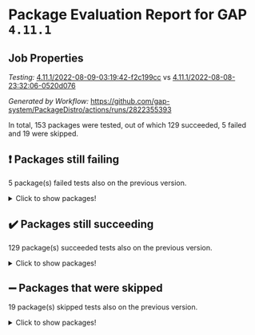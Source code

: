 # Package Evaluation Report for GAP `4.11.1`

## Job Properties

*Testing:* [4.11.1/2022-08-09-03:19:42-f2c199cc](https://github.com/gap-system/PackageDistro/blob/data/reports/4.11.1/2022-08-09-03:19:42-f2c199cc) vs [4.11.1/2022-08-08-23:32:06-0520d076](https://github.com/gap-system/PackageDistro/blob/data/reports/4.11.1/2022-08-08-23:32:06-0520d076)

*Generated by Workflow:* https://github.com/gap-system/PackageDistro/actions/runs/2822355393

In total, 153 packages were tested, out of which 129 succeeded, 5 failed and 19 were skipped.

## :exclamation: Packages still failing

5 package(s) failed tests also on the previous version.
<details><summary>Click to show packages!</summary>

- francy 1.2.4 [(failure)](https://github.com/gap-system/PackageDistro/runs/7738315717?check_suite_focus=true)
- hap 1.46 [(failure)](https://github.com/gap-system/PackageDistro/runs/7738316263?check_suite_focus=true)
- packagemanager 1.2 [(failure)](https://github.com/gap-system/PackageDistro/runs/7738318438?check_suite_focus=true)
- recog 1.3.2 [(failure)](https://github.com/gap-system/PackageDistro/runs/7738319256?check_suite_focus=true)
- semigroups 5.0.0 [(failure)](https://github.com/gap-system/PackageDistro/runs/7738319515?check_suite_focus=true)
</details>

## :heavy_check_mark: Packages still succeeding

129 package(s) succeeded tests also on the previous version.
<details><summary>Click to show packages!</summary>

- ace 5.5 [(success)](https://github.com/gap-system/PackageDistro/runs/7738313469?check_suite_focus=true)
- aclib 1.3.2 [(success)](https://github.com/gap-system/PackageDistro/runs/7738313545?check_suite_focus=true)
- agt 0.2 [(success)](https://github.com/gap-system/PackageDistro/runs/7738313607?check_suite_focus=true)
- alnuth 3.2.1 [(success)](https://github.com/gap-system/PackageDistro/runs/7738313662?check_suite_focus=true)
- anupq 3.2.6 [(success)](https://github.com/gap-system/PackageDistro/runs/7738313715?check_suite_focus=true)
- atlasrep 2.1.4 [(success)](https://github.com/gap-system/PackageDistro/runs/7738313770?check_suite_focus=true)
- autodoc 2022.07.10 [(success)](https://github.com/gap-system/PackageDistro/runs/7738313815?check_suite_focus=true)
- automata 1.15 [(success)](https://github.com/gap-system/PackageDistro/runs/7738313868?check_suite_focus=true)
- automgrp 1.3.2 [(success)](https://github.com/gap-system/PackageDistro/runs/7738313909?check_suite_focus=true)
- autpgrp 1.11 [(success)](https://github.com/gap-system/PackageDistro/runs/7738313979?check_suite_focus=true)
- cap 2022.07-01 [(success)](https://github.com/gap-system/PackageDistro/runs/7738314046?check_suite_focus=true)
- caratinterface 2.3.4 [(success)](https://github.com/gap-system/PackageDistro/runs/7738314103?check_suite_focus=true)
- cddinterface 2020.06.24 [(success)](https://github.com/gap-system/PackageDistro/runs/7738314153?check_suite_focus=true)
- circle 1.6.5 [(success)](https://github.com/gap-system/PackageDistro/runs/7738314201?check_suite_focus=true)
- classicpres 1.22 [(success)](https://github.com/gap-system/PackageDistro/runs/7738314246?check_suite_focus=true)
- cohomolo 1.6.10 [(success)](https://github.com/gap-system/PackageDistro/runs/7738314291?check_suite_focus=true)
- congruence 1.2.4 [(success)](https://github.com/gap-system/PackageDistro/runs/7738314327?check_suite_focus=true)
- corelg 1.56 [(success)](https://github.com/gap-system/PackageDistro/runs/7738314373?check_suite_focus=true)
- crime 1.6 [(success)](https://github.com/gap-system/PackageDistro/runs/7738314421?check_suite_focus=true)
- crisp 1.4.5 [(success)](https://github.com/gap-system/PackageDistro/runs/7738314469?check_suite_focus=true)
- crypting 0.10 [(success)](https://github.com/gap-system/PackageDistro/runs/7738314529?check_suite_focus=true)
- cryst 4.1.25 [(success)](https://github.com/gap-system/PackageDistro/runs/7738314581?check_suite_focus=true)
- crystcat 1.1.10 [(success)](https://github.com/gap-system/PackageDistro/runs/7738314631?check_suite_focus=true)
- ctbllib 1.3.4 [(success)](https://github.com/gap-system/PackageDistro/runs/7738314741?check_suite_focus=true)
- cubefree 1.19 [(success)](https://github.com/gap-system/PackageDistro/runs/7738314805?check_suite_focus=true)
- curlinterface 2.2.2 [(success)](https://github.com/gap-system/PackageDistro/runs/7738314859?check_suite_focus=true)
- cvec 2.7.6 [(success)](https://github.com/gap-system/PackageDistro/runs/7738314891?check_suite_focus=true)
- datastructures 0.2.7 [(success)](https://github.com/gap-system/PackageDistro/runs/7738314943?check_suite_focus=true)
- deepthought 1.0.5 [(success)](https://github.com/gap-system/PackageDistro/runs/7738314986?check_suite_focus=true)
- design 1.7 [(success)](https://github.com/gap-system/PackageDistro/runs/7738315040?check_suite_focus=true)
- difsets 2.3.1 [(success)](https://github.com/gap-system/PackageDistro/runs/7738315087?check_suite_focus=true)
- digraphs 1.5.3 [(success)](https://github.com/gap-system/PackageDistro/runs/7738315149?check_suite_focus=true)
- edim 1.3.5 [(success)](https://github.com/gap-system/PackageDistro/runs/7738315200?check_suite_focus=true)
- example 4.3.2 [(success)](https://github.com/gap-system/PackageDistro/runs/7738315244?check_suite_focus=true)
- factint 1.6.3 [(success)](https://github.com/gap-system/PackageDistro/runs/7738315316?check_suite_focus=true)
- ferret 1.0.8 [(success)](https://github.com/gap-system/PackageDistro/runs/7738315381?check_suite_focus=true)
- fga 1.4.0 [(success)](https://github.com/gap-system/PackageDistro/runs/7738315429?check_suite_focus=true)
- fining 1.5 [(success)](https://github.com/gap-system/PackageDistro/runs/7738315481?check_suite_focus=true)
- float 1.0.3 [(success)](https://github.com/gap-system/PackageDistro/runs/7738315513?check_suite_focus=true)
- format 1.4.3 [(success)](https://github.com/gap-system/PackageDistro/runs/7738315550?check_suite_focus=true)
- forms 1.2.8 [(success)](https://github.com/gap-system/PackageDistro/runs/7738315588?check_suite_focus=true)
- fplsa 1.2.5 [(success)](https://github.com/gap-system/PackageDistro/runs/7738315631?check_suite_focus=true)
- fr 2.4.9 [(success)](https://github.com/gap-system/PackageDistro/runs/7738315678?check_suite_focus=true)
- fwtree 1.3 [(success)](https://github.com/gap-system/PackageDistro/runs/7738315756?check_suite_focus=true)
- gbnp 1.0.5 [(success)](https://github.com/gap-system/PackageDistro/runs/7738315799?check_suite_focus=true)
- generalizedmorphismsforcap 2022.05-01 [(success)](https://github.com/gap-system/PackageDistro/runs/7738315856?check_suite_focus=true)
- genss 1.6.7 [(success)](https://github.com/gap-system/PackageDistro/runs/7738315900?check_suite_focus=true)
- gradedringforhomalg 2022.07-01 [(success)](https://github.com/gap-system/PackageDistro/runs/7738315947?check_suite_focus=true)
- grape 4.8.5 [(success)](https://github.com/gap-system/PackageDistro/runs/7738315989?check_suite_focus=true)
- groupoids 1.71 [(success)](https://github.com/gap-system/PackageDistro/runs/7738316044?check_suite_focus=true)
- grpconst 2.6.2 [(success)](https://github.com/gap-system/PackageDistro/runs/7738316080?check_suite_focus=true)
- guarana 0.96.3 [(success)](https://github.com/gap-system/PackageDistro/runs/7738316144?check_suite_focus=true)
- guava 3.16 [(success)](https://github.com/gap-system/PackageDistro/runs/7738316213?check_suite_focus=true)
- hapcryst 0.1.15 [(success)](https://github.com/gap-system/PackageDistro/runs/7738316347?check_suite_focus=true)
- hecke 1.5.3 [(success)](https://github.com/gap-system/PackageDistro/runs/7738316394?check_suite_focus=true)
- help 3.5 [(success)](https://github.com/gap-system/PackageDistro/runs/7738316447?check_suite_focus=true)
- idrel 2.44 [(success)](https://github.com/gap-system/PackageDistro/runs/7738316513?check_suite_focus=true)
- images 1.3.1 [(success)](https://github.com/gap-system/PackageDistro/runs/7738316558?check_suite_focus=true)
- intpic 0.3.0 [(success)](https://github.com/gap-system/PackageDistro/runs/7738316607?check_suite_focus=true)
- io 4.7.2 [(success)](https://github.com/gap-system/PackageDistro/runs/7738316662?check_suite_focus=true)
- irredsol 1.4.3 [(success)](https://github.com/gap-system/PackageDistro/runs/7738316719?check_suite_focus=true)
- json 2.1.0 [(success)](https://github.com/gap-system/PackageDistro/runs/7738316775?check_suite_focus=true)
- jupyterkernel 1.4.1 [(success)](https://github.com/gap-system/PackageDistro/runs/7738316837?check_suite_focus=true)
- jupyterviz 1.5.1 [(success)](https://github.com/gap-system/PackageDistro/runs/7738316886?check_suite_focus=true)
- kan 1.34 [(success)](https://github.com/gap-system/PackageDistro/runs/7738316945?check_suite_focus=true)
- kbmag 1.5.9 [(success)](https://github.com/gap-system/PackageDistro/runs/7738316991?check_suite_focus=true)
- laguna 3.9.5 [(success)](https://github.com/gap-system/PackageDistro/runs/7738317043?check_suite_focus=true)
- liealgdb 2.2.1 [(success)](https://github.com/gap-system/PackageDistro/runs/7738317091?check_suite_focus=true)
- liepring 2.7 [(success)](https://github.com/gap-system/PackageDistro/runs/7738317140?check_suite_focus=true)
- liering 2.4.2 [(success)](https://github.com/gap-system/PackageDistro/runs/7738317214?check_suite_focus=true)
- linearalgebraforcap 2022.06-03 [(success)](https://github.com/gap-system/PackageDistro/runs/7738317273?check_suite_focus=true)
- loops 3.4.2 [(success)](https://github.com/gap-system/PackageDistro/runs/7738317326?check_suite_focus=true)
- lpres 1.0.3 [(success)](https://github.com/gap-system/PackageDistro/runs/7738317373?check_suite_focus=true)
- majoranaalgebras 1.4 [(success)](https://github.com/gap-system/PackageDistro/runs/7738317421?check_suite_focus=true)
- mapclass 1.4.5 [(success)](https://github.com/gap-system/PackageDistro/runs/7738317484?check_suite_focus=true)
- matgrp 0.64 [(success)](https://github.com/gap-system/PackageDistro/runs/7738317552?check_suite_focus=true)
- modisom 2.5.2 [(success)](https://github.com/gap-system/PackageDistro/runs/7738317607?check_suite_focus=true)
- modulepresentationsforcap 2022.05-03 [(success)](https://github.com/gap-system/PackageDistro/runs/7738317660?check_suite_focus=true)
- monoidalcategories 2022.08-01 [(success)](https://github.com/gap-system/PackageDistro/runs/7738317750?check_suite_focus=true)
- nconvex 2020.11-04 [(success)](https://github.com/gap-system/PackageDistro/runs/7738317872?check_suite_focus=true)
- nilmat 1.4.2 [(success)](https://github.com/gap-system/PackageDistro/runs/7738317952?check_suite_focus=true)
- nock 1.5 [(success)](https://github.com/gap-system/PackageDistro/runs/7738318013?check_suite_focus=true)
- normalizinterface 1.3.4 [(success)](https://github.com/gap-system/PackageDistro/runs/7738318093?check_suite_focus=true)
- nq 2.5.8 [(success)](https://github.com/gap-system/PackageDistro/runs/7738318175?check_suite_focus=true)
- numericalsgps 1.3.1 [(success)](https://github.com/gap-system/PackageDistro/runs/7738318242?check_suite_focus=true)
- openmath 11.5.1 [(success)](https://github.com/gap-system/PackageDistro/runs/7738318306?check_suite_focus=true)
- orb 4.8.5 [(success)](https://github.com/gap-system/PackageDistro/runs/7738318376?check_suite_focus=true)
- patternclass 2.4.2 [(success)](https://github.com/gap-system/PackageDistro/runs/7738318505?check_suite_focus=true)
- permut 2.0.4 [(success)](https://github.com/gap-system/PackageDistro/runs/7738318581?check_suite_focus=true)
- polenta 1.3.10 [(success)](https://github.com/gap-system/PackageDistro/runs/7738318653?check_suite_focus=true)
- polymaking 0.8.6 [(success)](https://github.com/gap-system/PackageDistro/runs/7738318730?check_suite_focus=true)
- primgrp 3.4.2 [(success)](https://github.com/gap-system/PackageDistro/runs/7738318784?check_suite_focus=true)
- profiling 2.5.0 [(success)](https://github.com/gap-system/PackageDistro/runs/7738318888?check_suite_focus=true)
- qpa 1.34 [(success)](https://github.com/gap-system/PackageDistro/runs/7738318950?check_suite_focus=true)
- quagroup 1.8.3 [(success)](https://github.com/gap-system/PackageDistro/runs/7738319008?check_suite_focus=true)
- radiroot 2.9 [(success)](https://github.com/gap-system/PackageDistro/runs/7738319082?check_suite_focus=true)
- rcwa 4.7.0 [(success)](https://github.com/gap-system/PackageDistro/runs/7738319138?check_suite_focus=true)
- rds 1.8 [(success)](https://github.com/gap-system/PackageDistro/runs/7738319202?check_suite_focus=true)
- repndecomp 1.2.1 [(success)](https://github.com/gap-system/PackageDistro/runs/7738319299?check_suite_focus=true)
- repsn 3.1.0 [(success)](https://github.com/gap-system/PackageDistro/runs/7738319361?check_suite_focus=true)
- resclasses 4.7.3 [(success)](https://github.com/gap-system/PackageDistro/runs/7738319413?check_suite_focus=true)
- scscp 2.3.1 [(success)](https://github.com/gap-system/PackageDistro/runs/7738319479?check_suite_focus=true)
- sglppow 2.2 [(success)](https://github.com/gap-system/PackageDistro/runs/7738319566?check_suite_focus=true)
- sgpviz 0.999.5 [(success)](https://github.com/gap-system/PackageDistro/runs/7738319624?check_suite_focus=true)
- simpcomp 2.1.14 [(success)](https://github.com/gap-system/PackageDistro/runs/7738319673?check_suite_focus=true)
- singular 2020.12.18 [(success)](https://github.com/gap-system/PackageDistro/runs/7738319726?check_suite_focus=true)
- sla 1.5.3 [(success)](https://github.com/gap-system/PackageDistro/runs/7738319764?check_suite_focus=true)
- smallgrp 1.5 [(success)](https://github.com/gap-system/PackageDistro/runs/7738319795?check_suite_focus=true)
- smallsemi 0.6.13 [(success)](https://github.com/gap-system/PackageDistro/runs/7738319845?check_suite_focus=true)
- sonata 2.9.4 [(success)](https://github.com/gap-system/PackageDistro/runs/7738319892?check_suite_focus=true)
- sophus 1.26 [(success)](https://github.com/gap-system/PackageDistro/runs/7738319940?check_suite_focus=true)
- spinsym 1.5.2 [(success)](https://github.com/gap-system/PackageDistro/runs/7738319981?check_suite_focus=true)
- symbcompcc 1.3.2 [(success)](https://github.com/gap-system/PackageDistro/runs/7738320041?check_suite_focus=true)
- thelma 1.3 [(success)](https://github.com/gap-system/PackageDistro/runs/7738320111?check_suite_focus=true)
- tomlib 1.2.9 [(success)](https://github.com/gap-system/PackageDistro/runs/7738320152?check_suite_focus=true)
- toric 1.9.5 [(success)](https://github.com/gap-system/PackageDistro/runs/7738320198?check_suite_focus=true)
- toricvarieties 2022.07.13 [(success)](https://github.com/gap-system/PackageDistro/runs/7738320257?check_suite_focus=true)
- transgrp 3.6.3 [(success)](https://github.com/gap-system/PackageDistro/runs/7738320305?check_suite_focus=true)
- ugaly 4.0.3 [(success)](https://github.com/gap-system/PackageDistro/runs/7738320358?check_suite_focus=true)
- unipot 1.5 [(success)](https://github.com/gap-system/PackageDistro/runs/7738320412?check_suite_focus=true)
- unitlib 4.1.0 [(success)](https://github.com/gap-system/PackageDistro/runs/7738320467?check_suite_focus=true)
- utils 0.76 [(success)](https://github.com/gap-system/PackageDistro/runs/7738320517?check_suite_focus=true)
- uuid 0.7 [(success)](https://github.com/gap-system/PackageDistro/runs/7738320569?check_suite_focus=true)
- walrus 0.9991 [(success)](https://github.com/gap-system/PackageDistro/runs/7738320633?check_suite_focus=true)
- wedderga 4.10.2 [(success)](https://github.com/gap-system/PackageDistro/runs/7738320694?check_suite_focus=true)
- xmod 2.88 [(success)](https://github.com/gap-system/PackageDistro/runs/7738320765?check_suite_focus=true)
- xmodalg 1.22 [(success)](https://github.com/gap-system/PackageDistro/runs/7738320827?check_suite_focus=true)
- yangbaxter 0.10.0 [(success)](https://github.com/gap-system/PackageDistro/runs/7738320909?check_suite_focus=true)
- zeromqinterface 0.14 [(success)](https://github.com/gap-system/PackageDistro/runs/7738320986?check_suite_focus=true)
</details>

## :heavy_minus_sign: Packages that were skipped

19 package(s) skipped tests also on the previous version.
<details><summary>Click to show packages!</summary>

- 4ti2interface 2022.03-01 [(skipped)](https://github.com/gap-system/PackageDistro/runs/7738229405?check_suite_focus=true)
- browse 1.8.14 [(skipped)](https://github.com/gap-system/PackageDistro/runs/7738229405?check_suite_focus=true)
- examplesforhomalg 2022.03-01 [(skipped)](https://github.com/gap-system/PackageDistro/runs/7738229405?check_suite_focus=true)
- gapdoc 1.6.5 [(skipped)](https://github.com/gap-system/PackageDistro/runs/7738229405?check_suite_focus=true)
- gauss 2022.03-01 [(skipped)](https://github.com/gap-system/PackageDistro/runs/7738229405?check_suite_focus=true)
- gaussforhomalg 2022.03-01 [(skipped)](https://github.com/gap-system/PackageDistro/runs/7738229405?check_suite_focus=true)
- gradedmodules 2022.03-01 [(skipped)](https://github.com/gap-system/PackageDistro/runs/7738229405?check_suite_focus=true)
- homalg 2022.03-01 [(skipped)](https://github.com/gap-system/PackageDistro/runs/7738229405?check_suite_focus=true)
- homalgtocas 2022.07-01 [(skipped)](https://github.com/gap-system/PackageDistro/runs/7738229405?check_suite_focus=true)
- io_forhomalg 2022.03-01 [(skipped)](https://github.com/gap-system/PackageDistro/runs/7738229405?check_suite_focus=true)
- itc 1.5.1 [(skipped)](https://github.com/gap-system/PackageDistro/runs/7738229405?check_suite_focus=true)
- localizeringforhomalg 2022.03-01 [(skipped)](https://github.com/gap-system/PackageDistro/runs/7738229405?check_suite_focus=true)
- matricesforhomalg 2022.06-01 [(skipped)](https://github.com/gap-system/PackageDistro/runs/7738229405?check_suite_focus=true)
- modules 2022.03-01 [(skipped)](https://github.com/gap-system/PackageDistro/runs/7738229405?check_suite_focus=true)
- polycyclic 2.16 [(skipped)](https://github.com/gap-system/PackageDistro/runs/7738229405?check_suite_focus=true)
- ringsforhomalg 2022.07-01 [(skipped)](https://github.com/gap-system/PackageDistro/runs/7738229405?check_suite_focus=true)
- sco 2022.03-01 [(skipped)](https://github.com/gap-system/PackageDistro/runs/7738229405?check_suite_focus=true)
- toolsforhomalg 2022.05-01 [(skipped)](https://github.com/gap-system/PackageDistro/runs/7738229405?check_suite_focus=true)
- xgap 4.31 [(skipped)](https://github.com/gap-system/PackageDistro/runs/7738229405?check_suite_focus=true)
</details>

